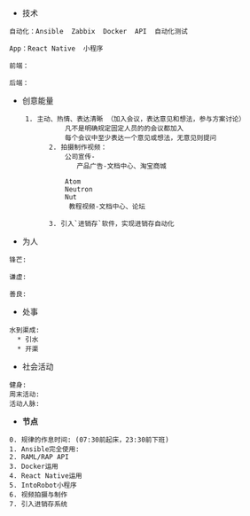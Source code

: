 * 技术

```
自动化：Ansible  Zabbix  Docker  API  自动化测试

App：React Native  小程序

前端：

后端：
```

* 创意能量

```
    1. 主动、热情、表达清晰 （加入会议，表达意见和想法，参与方案讨论）
              凡不是明确规定固定人员的的会议都加入
              每个会议中至少表达一个意见或想法，无意见则提问
          2. 拍摄制作视频：  
              公司宣传-  
                 产品广告-文档中心、淘宝商城

              Atom
              Neutron
              Nut
               教程视频-文档中心、论坛

          3. 引入`进销存`软件，实现进销存自动化
```

* 为人

```
锋芒:

谦虚: 

善良:
```

* 处事

```
水到渠成:
  * 引水
  * 开渠
```

* 社会活动

```
健身:
周末活动:
活动人脉:
```

* **节点**

```
0. 规律的作息时间: (07:30前起床，23:30前下班)
1. Ansible完全使用:
2. RAML/RAP API
3. Docker运用
4. React Native运用
5. IntoRobot小程序
6. 视频拍摄与制作
7. 引入进销存系统
```



